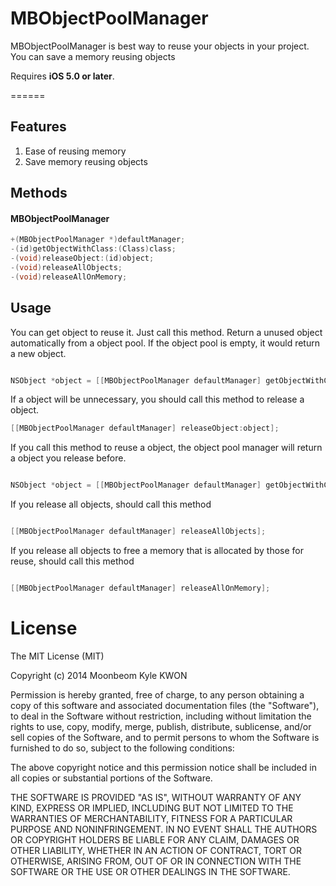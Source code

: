 MBObjectPoolManager
============

MBObjectPoolManager is best way to reuse your objects in your project. You can save a memory reusing objects

Requires **iOS 5.0 or later**.

======


## Features
1. Ease of reusing memory
2. Save memory reusing objects


## Methods
#### MBObjectPoolManager
```objective-c
+(MBObjectPoolManager *)defaultManager;
-(id)getObjectWithClass:(Class)class;
-(void)releaseObject:(id)object;
-(void)releaseAllObjects;
-(void)releaseAllOnMemory;
```

## Usage

You can get object to reuse it. Just call this method. Return a unused object automatically from a object pool. If the object pool is empty, it would return a new object.

```objective-c

NSObject *object = [[MBObjectPoolManager defaultManager] getObjectWithClass:[NSObject class]];

```


If a object will be unnecessary, you should call this method to release a object.

```objective-c
[[MBObjectPoolManager defaultManager] releaseObject:object];

```


If you call this method to reuse a object, the object pool manager will return a object you release before.

```objective-c

NSObject *object = [[MBObjectPoolManager defaultManager] getObjectWithClass:[object class]];

```


If you release all objects, should call this method

```objective-c

[[MBObjectPoolManager defaultManager] releaseAllObjects];

```


If you release all objects to free a memory that is allocated by those for reuse, should call this method

```objective-c

[[MBObjectPoolManager defaultManager] releaseAllOnMemory];

```



License
=================
The MIT License (MIT)

Copyright (c) 2014 Moonbeom Kyle KWON

Permission is hereby granted, free of charge, to any person obtaining a copy of
this software and associated documentation files (the "Software"), to deal in
the Software without restriction, including without limitation the rights to
use, copy, modify, merge, publish, distribute, sublicense, and/or sell copies of
the Software, and to permit persons to whom the Software is furnished to do so,
subject to the following conditions:

The above copyright notice and this permission notice shall be included in all
copies or substantial portions of the Software.

THE SOFTWARE IS PROVIDED "AS IS", WITHOUT WARRANTY OF ANY KIND, EXPRESS OR
IMPLIED, INCLUDING BUT NOT LIMITED TO THE WARRANTIES OF MERCHANTABILITY, FITNESS
FOR A PARTICULAR PURPOSE AND NONINFRINGEMENT. IN NO EVENT SHALL THE AUTHORS OR
COPYRIGHT HOLDERS BE LIABLE FOR ANY CLAIM, DAMAGES OR OTHER LIABILITY, WHETHER
IN AN ACTION OF CONTRACT, TORT OR OTHERWISE, ARISING FROM, OUT OF OR IN
CONNECTION WITH THE SOFTWARE OR THE USE OR OTHER DEALINGS IN THE SOFTWARE.


